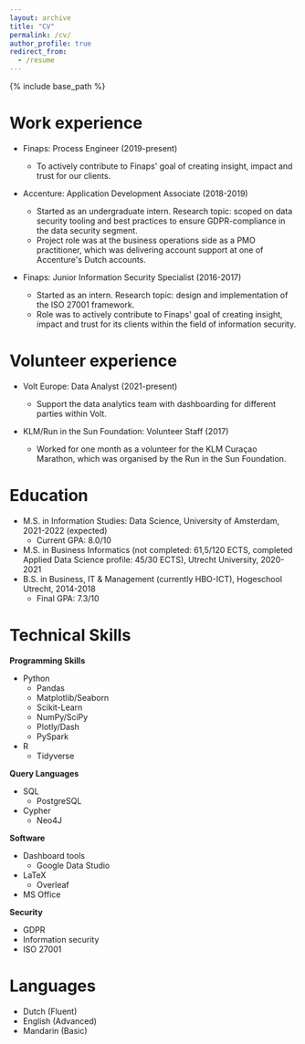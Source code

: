 ```yaml
---
layout: archive
title: "CV"
permalink: /cv/
author_profile: true
redirect_from:
  - /resume
---
```


{% include base_path %}

Work experience
======
* Finaps: Process Engineer (2019-present)
  * To actively contribute to Finaps' goal of creating insight, impact and trust for our clients.

* Accenture: Application Development Associate (2018-2019)
  * Started as an undergraduate intern. Research topic: scoped on data security tooling and best practices to ensure GDPR-compliance in the data security segment. 
  * Project role was at the business operations side as a PMO practitioner, which was delivering account support at one of Accenture's Dutch accounts.

* Finaps: Junior Information Security Specialist (2016-2017)
  * Started as an intern. Research topic: design and implementation of the ISO 27001 framework.
  * Role was to actively contribute to Finaps' goal of creating insight, impact and trust for its clients within the field of information security.

Volunteer experience
======
* Volt Europe: Data Analyst (2021-present)
  * Support the data analytics team with dashboarding for different parties within Volt. 

* KLM/Run in the Sun Foundation: Volunteer Staff (2017) 
  * Worked for one month as a volunteer for the KLM Curaçao Marathon, which was organised by the Run in the Sun Foundation.

Education
======
* M.S. in Information Studies: Data Science, University of Amsterdam, 2021-2022 (expected)
  * Current GPA: 8.0/10
* M.S. in Business Informatics (not completed: 61,5/120 ECTS, completed Applied Data Science profile: 45/30 ECTS), Utrecht University, 2020-2021
* B.S. in Business, IT & Management (currently HBO-ICT), Hogeschool Utrecht, 2014-2018 
  * Final GPA: 7.3/10
  
Technical Skills
======
**Programming Skills** 
* Python
  * Pandas
  * Matplotlib/Seaborn
  * Scikit-Learn 
  * NumPy/SciPy
  * Plotly/Dash
  * PySpark 
* R
  * Tidyverse

**Query Languages** 
* SQL
  * PostgreSQL
* Cypher 
  * Neo4J

**Software** 
* Dashboard tools
  * Google Data Studio
* LaTeX
  * Overleaf
* MS Office 

**Security**
* GDPR
* Information security
* ISO 27001

Languages
======
* Dutch (Fluent) 
* English (Advanced) 
* Mandarin (Basic)
